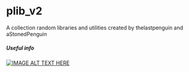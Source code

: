 # plib_v2
A collection random libraries and utilities created by thelastpenguin and aStonedPenguin



##### Useful info
[![IMAGE ALT TEXT HERE](http://img.youtube.com/vi/PsO6ZnUZI0g/0.jpg)](http://www.youtube.com/watch?v=PsO6ZnUZI0g)
